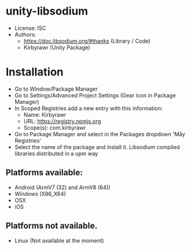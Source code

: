 # unity-libsodium
- License: ISC
- Authors:
  - https://doc.libsodium.org/#thanks (Library / Code)
  - Kirbyrawr (Unity Package)
  
# Installation
- Go to Window/Package Manager
- Go to Settings/Advanced Project Settings (Gear icon in Package Manager)
- In Scoped Registries add a new entry with this information:
  - Name: Kirbyrawr
  - URL: https://registry.npmjs.org
  - Scope(s): com.kirbyrawr
- Go to Package Manager and select in the Packages dropdown 'Måy Registries'
- Select the name of the package and install it.
Libsodium compiled libraries distributed in a upm way

## Platforms available:
- Android (ArmV7 (32) and ArmV8 (64))
- Windows (X86_X64)
- OSX
- iOS

## Platforms not available.
- Linux (Not available at the moment)
